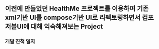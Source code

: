 ## 이전에 만들었던 HealthMe 프로젝트를 이용하여 기존 xml기반 UI를 compose기반 UI로 리펙토링하면서 컴포저블UI에 대해 익숙해져보는 Project
### 개발 진척 일지
